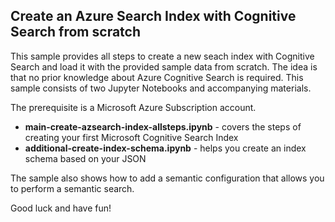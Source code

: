 ## Create an Azure Search Index with Cognitive Search from scratch

This sample provides all steps to create a new seach index with Cognitive Search and load it with the provided sample data from scratch. The idea is that no prior knowledge about Azure Cognitive Search is required. This sample consists of two Jupyter Notebooks and accompanying materials. 

The prerequisite is a Microsoft Azure Subscription account.

- **main-create-azsearch-index-allsteps.ipynb** - covers the steps of creating your first Microsoft Cognitive Search Index
- **additional-create-index-schema.ipynb** - helps you create an index schema based on your JSON

The sample also shows how to add a semantic configuration that allows you to perform a semantic search. 

Good luck and have fun! 
